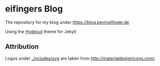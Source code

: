 # eifingers Blog

The repository for my blog under https://blog.kevineifinger.de

Using the [Hydeout](https://github.com/fongandrew/hydeout) theme for Jekyll

## Attribution

Logos under [_includes/svg](_includes/svg) are taken from http://materialdesignicons.com/